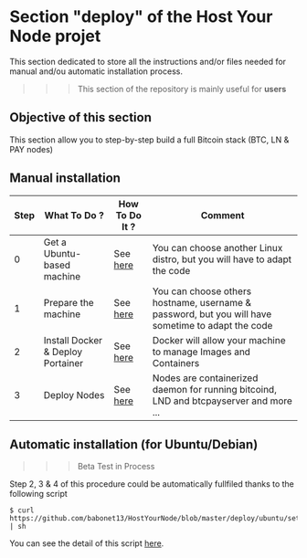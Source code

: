 Section "deploy" of the Host Your Node projet
==

This section dedicated to store all the instructions and/or files needed for manual and/ou automatic installation process.

>>> This section of the repository is mainly useful for __users__

Objective of this section
-
This section allow you to step-by-step build a full Bitcoin stack (BTC, LN & PAY nodes)

Manual installation
-

<table>
    <thead>
        <tr>
            <th>Step</th>
            <th>What To Do ?</th>
            <th>How To Do It ?</th>
            <th>Comment</th>
        </tr>
    </thead>
    <tbody>
        <tr>
            <td>0</td>
            <td>Get a Ubuntu-based machine</td>
            <td>See <a href="https://github.com/babonet13/HostYourNode/blob/master/deploy/0_GetTheMachine.md">here</a></td>
            <td>You can choose another Linux distro, but you will have to adapt the code</td>
        </tr>
        <tr>
            <td>1</td>
            <td>Prepare the machine</td>
            <td>See <a href="https://github.com/babonet13/HostYourNode/blob/master/deploy/1_PrepareTheMachine.md">here</a></td>
            <td>You can choose others hostname, username & password, but you will have sometime to adapt the code</td>
        </tr>
        <tr>
            <td>2</td>
            <td>Install Docker & Deploy Portainer</td>
            <td>See <a href="https://github.com/babonet13/HostYourNode/blob/master/deploy/2_InstallDockerAndDeployPortainer.md.md">here</a></td>
            <td>Docker will allow your machine to manage Images and Containers</td>
        </tr>
        <tr>
        <tr>
            <td>3</td>
            <td>Deploy Nodes</td>
            <td>See <a href="https://github.com/babonet13/HostYourNode/blob/master/deploy/3_DeployNodes.md">here</a></td>
            <td>Nodes are containerized daemon for running bitcoind, LND and btcpayserver and more ...</td>
        </tr>
    </tbody>
</table>

Automatic installation (for Ubuntu/Debian)
-
>>> Beta Test in Process    

Step 2, 3 & 4 of this procedure could be automatically fullfiled thanks to the following script
<pre><code>$ curl https://github.com/babonet13/HostYourNode/blob/master/deploy/ubuntu/setup.sh | sh</code></pre>

You can see the detail of this script <a href="https://github.com/babonet13/HostYourNode/blob/master/deploy/ubuntu/setup.sh">here</a>.
